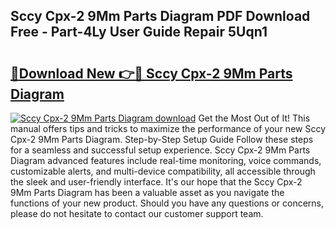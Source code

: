 ## Sccy Cpx-2 9Mm Parts Diagram PDF Download Free - Part-4Ly User Guide Repair 5Uqn1

# <h2><a href="http://dft5x6n.blite.top/?on=Sccy+Cpx-2+9Mm+Parts+Diagram">🔗Download New 👉🔴 Sccy Cpx-2 9Mm Parts Diagram</a></h2>

[![Sccy Cpx-2 9Mm Parts Diagram download](https://i.imgur.com/lujVjoI.png)](http://dft5x6n.blite.top/?on=Sccy+Cpx-2+9Mm+Parts+Diagram)
Get the Most Out of It! This manual offers tips and tricks to maximize the performance of your new Sccy Cpx-2 9Mm Parts Diagram. Step-by-Step Setup Guide Follow these steps for a seamless and successful setup experience. Sccy Cpx-2 9Mm Parts Diagram advanced features include real-time monitoring, voice commands, customizable alerts, and multi-device compatibility, all accessible through the sleek and user-friendly interface. It's our hope that the Sccy Cpx-2 9Mm Parts Diagram has been a valuable asset as you navigate the functions of your new product. Should you have any questions or concerns, please do not hesitate to contact our customer support team.
